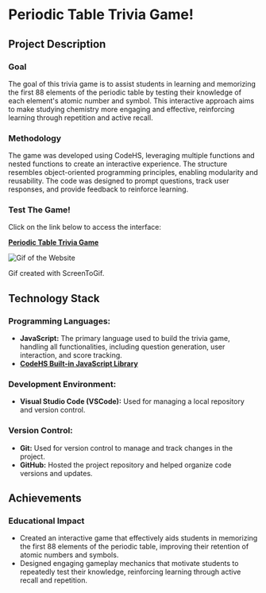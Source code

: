 # Periodic Table Trivia Game!

## Project Description

### Goal
The goal of this trivia game is to assist students in learning and memorizing the first 88 elements of the periodic table by testing their knowledge of each element's atomic number and symbol. This interactive approach aims to make studying chemistry more engaging and effective, reinforcing learning through repetition and active recall.

### Methodology
The game was developed using CodeHS, leveraging multiple functions and nested functions to create an interactive experience. The structure resembles object-oriented programming principles, enabling modularity and reusability. The code was designed to prompt questions, track user responses, and provide feedback to reinforce learning.

### Test The Game!

Click on the link below to access the interface:

[**Periodic Table Trivia Game**](https://codehs.com/sandbox/id/periodictable-wuKyoY/run)

![Gif of the Website](https://i.imgur.com/beLN08c.gif)

Gif created with ScreenToGif.

## Technology Stack

### Programming Languages:
- **JavaScript:** The primary language used to build the trivia game, handling all functionalities, including question generation, user interaction, and score tracking.
- [**CodeHS Built-in JavaScript Library**](https://static1.codehs.com/gulp/e63c84aa9e4e307d6a0a1aee200299cb165ee2c3/jsdoc/chs-js-lib/index.html)
  
### Development Environment:
- **Visual Studio Code (VSCode):** Used for managing a local repository and version control.
  
### Version Control:
- **Git:** Used for version control to manage and track changes in the project.
- **GitHub:** Hosted the project repository and helped organize code versions and updates.

## Achievements

### Educational Impact
- Created an interactive game that effectively aids students in memorizing the first 88 elements of the periodic table, improving their retention of atomic numbers and symbols.
- Designed engaging gameplay mechanics that motivate students to repeatedly test their knowledge, reinforcing learning through active recall and repetition.
